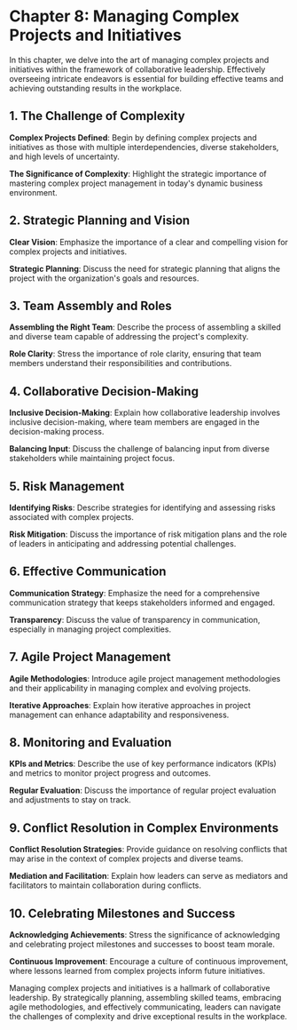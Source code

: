 Chapter 8: Managing Complex Projects and Initiatives
====================================================

In this chapter, we delve into the art of managing complex projects and initiatives within the framework of collaborative leadership. Effectively overseeing intricate endeavors is essential for building effective teams and achieving outstanding results in the workplace.

**1. The Challenge of Complexity**
----------------------------------

**Complex Projects Defined**: Begin by defining complex projects and initiatives as those with multiple interdependencies, diverse stakeholders, and high levels of uncertainty.

**The Significance of Complexity**: Highlight the strategic importance of mastering complex project management in today's dynamic business environment.

**2. Strategic Planning and Vision**
------------------------------------

**Clear Vision**: Emphasize the importance of a clear and compelling vision for complex projects and initiatives.

**Strategic Planning**: Discuss the need for strategic planning that aligns the project with the organization's goals and resources.

**3. Team Assembly and Roles**
------------------------------

**Assembling the Right Team**: Describe the process of assembling a skilled and diverse team capable of addressing the project's complexity.

**Role Clarity**: Stress the importance of role clarity, ensuring that team members understand their responsibilities and contributions.

**4. Collaborative Decision-Making**
------------------------------------

**Inclusive Decision-Making**: Explain how collaborative leadership involves inclusive decision-making, where team members are engaged in the decision-making process.

**Balancing Input**: Discuss the challenge of balancing input from diverse stakeholders while maintaining project focus.

**5. Risk Management**
----------------------

**Identifying Risks**: Describe strategies for identifying and assessing risks associated with complex projects.

**Risk Mitigation**: Discuss the importance of risk mitigation plans and the role of leaders in anticipating and addressing potential challenges.

**6. Effective Communication**
------------------------------

**Communication Strategy**: Emphasize the need for a comprehensive communication strategy that keeps stakeholders informed and engaged.

**Transparency**: Discuss the value of transparency in communication, especially in managing project complexities.

**7. Agile Project Management**
-------------------------------

**Agile Methodologies**: Introduce agile project management methodologies and their applicability in managing complex and evolving projects.

**Iterative Approaches**: Explain how iterative approaches in project management can enhance adaptability and responsiveness.

**8. Monitoring and Evaluation**
--------------------------------

**KPIs and Metrics**: Describe the use of key performance indicators (KPIs) and metrics to monitor project progress and outcomes.

**Regular Evaluation**: Discuss the importance of regular project evaluation and adjustments to stay on track.

**9. Conflict Resolution in Complex Environments**
--------------------------------------------------

**Conflict Resolution Strategies**: Provide guidance on resolving conflicts that may arise in the context of complex projects and diverse teams.

**Mediation and Facilitation**: Explain how leaders can serve as mediators and facilitators to maintain collaboration during conflicts.

**10. Celebrating Milestones and Success**
------------------------------------------

**Acknowledging Achievements**: Stress the significance of acknowledging and celebrating project milestones and successes to boost team morale.

**Continuous Improvement**: Encourage a culture of continuous improvement, where lessons learned from complex projects inform future initiatives.

Managing complex projects and initiatives is a hallmark of collaborative leadership. By strategically planning, assembling skilled teams, embracing agile methodologies, and effectively communicating, leaders can navigate the challenges of complexity and drive exceptional results in the workplace.
